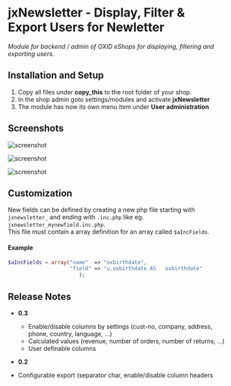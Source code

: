 # jxNewsletter - Display, Filter & Export Users for Newletter

*Module for backend / admin of OXID eShops for displaying, filtering and exporting users.*

## Installation and Setup
1. Copy all files under **copy_this** to the root folder of your shop.
2. In the shop admin goto settings/modules and activate **jxNewsletter**
3. The module has now its own menu item under **User administration**

## Screenshots
![screenshot](https://github.com/job963/jxNewsletter/raw/master/docs/img/userlist.png)

![screenshot](https://github.com/job963/jxNewsletter/raw/master/docs/img/enabledisablecolumns.png)

![screenshot](https://github.com/job963/jxNewsletter/raw/master/docs/img/userdefinedcolumns.png)

## Customization
New fields can be defined by creating a new php file starting with ```jxnewsletter_``` and ending with ```.inc.php``` like eg. ```jxnewsletter_mynewfield.inc.php```.  
This file must contain a array definition for an array called ```$aIncFields```.

#### Example
```php
$aIncFields = array("name"  => "oxbirthdate",  
                    "field" => "u.oxbirthdate AS   oxbirthdate" 
                       );
```

## Release Notes
* **0.3**
  * Enable/disable columns by settings (cust-no, company, address, phone, country, language, ...)
  * Calculated values (revenue, number of orders, number of returns, ...)
  * User definable columns

*  **0.2**
  * Configurable export (separator char, enable/disable column headers